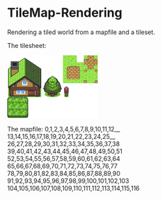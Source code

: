 # TileMap-Rendering
Rendering a tiled world from a mapfile and a tileset. 

The tilesheet:

![tileset](tilemap.png)


The mapfile:
0,1,2,3,4,5,6,7,8,9,10,11,12__
13,14,15,16,17,18,19,20,21,22,23,24,25__
26,27,28,29,30,31,32,33,34,35,36,37,38
39,40,41,42,43,44,45,46,47,48,49,50,51
52,53,54,55,56,57,58,59,60,61,62,63,64
65,66,67,68,69,70,71,72,73,74,75,76,77
78,79,80,81,82,83,84,85,86,87,88,89,90
91,92,93,94,95,96,97,98,99,100,101,102,103
104,105,106,107,108,109,110,111,112,113,114,115,116
